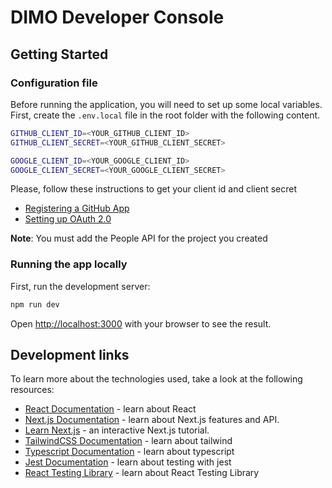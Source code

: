 # DIMO Developer Console

## Getting Started

### Configuration file

Before running the application, you will need to set up some local variables. First, create the `.env.local` file in the root folder with the following content.

```sh
GITHUB_CLIENT_ID=<YOUR_GITHUB_CLIENT_ID>
GITHUB_CLIENT_SECRET=<YOUR_GITHUB_CLIENT_SECRET>

GOOGLE_CLIENT_ID=<YOUR_GOOGLE_CLIENT_ID>
GOOGLE_CLIENT_SECRET=<YOUR_GOOGLE_CLIENT_SECRET>
```

Please, follow these instructions to get your client id and client secret

- [Registering a GitHub App](https://docs.github.com/en/apps/creating-github-apps/registering-a-github-app/registering-a-github-app)
- [Setting up OAuth 2.0](https://support.google.com/cloud/answer/6158849?hl=en)

**Note**: You must add the People API for the project you created

### Running the app locally

First, run the development server:

```bash
npm run dev
```

Open [http://localhost:3000](http://localhost:3000) with your browser to see the result.

## Development links

To learn more about the technologies used, take a look at the following resources:

- [React Documentation](https://react.dev/learn) - learn about React
- [Next.js Documentation](https://nextjs.org/docs) - learn about Next.js features and API.
- [Learn Next.js](https://nextjs.org/learn) - an interactive Next.js tutorial.
- [TailwindCSS Documentation](https://tailwindcss.com/docs) - learn about tailwind
- [Typescript Documentation](https://www.typescriptlang.org/docs/) - learn about typescript
- [Jest Documentation](https://jestjs.io/docs/getting-started) - learn about testing with jest
- [React Testing Library](https://testing-library.com/docs/react-testing-library/intro/) - learn about React Testing Library
